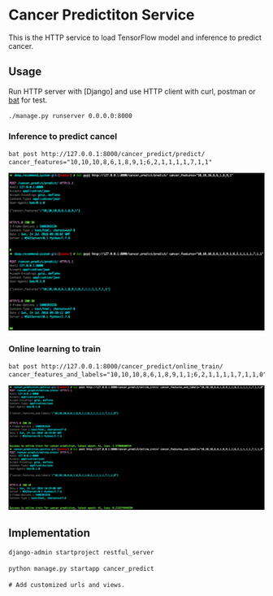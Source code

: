 # Cancer Predictiton Service

This is the HTTP service to load TensorFlow model and inference to predict cancer.

## Usage


Run HTTP server with [Django] and use HTTP client with curl, postman or [bat](https://github.com/astaxie/bat) for test.

```
./manage.py runserver 0.0.0.0:8000
```

### Inference to predict cancel

```
bat post http://127.0.0.1:8000/cancer_predict/predict/ cancer_features="10,10,10,8,6,1,8,9,1;6,2,1,1,1,1,7,1,1"
```

![](./images/predict.png)

### Online learning to train

```
bat post http://127.0.0.1:8000/cancer_predict/online_train/ cancer_features_and_labels="10,10,10,8,6,1,8,9,1,1;6,2,1,1,1,1,7,1,1,0"
```

![](./images/online_train.png)

## Implementation

```
django-admin startproject restful_server

python manage.py startapp cancer_predict

# Add customized urls and views.
```
